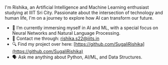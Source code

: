 I'm Rishika, an Artificial Intelligence and Machine Learning enthusiast studying at IIIT Sri City. Passionate about the intersection of technology and human life, I'm on a journey to explore how AI can transform our future.

- 📘 I’m currently immersing myself in AI and ML, with a special focus on Neural Networks and Natural Language Processing.
- 📩 Contact me through: rishika.s22@iiits.in
- 🔍 Find my project over here: [https://github.com/SugaliRishika](https://github.com/SugaliRishika)
- 🗣️ Ask me anything about Python, AI/ML, and Data Structures.

<!---
SugaliRishika/SugaliRishika is a ✨ special ✨ repository because its `README.md` (this file) appears on your GitHub profile.
You can click the Preview link to take a look at your changes.
--->
